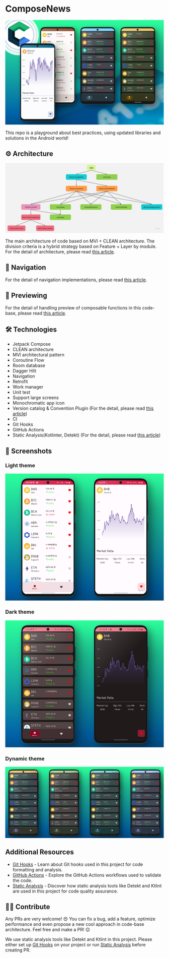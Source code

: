 # ComposeNews

![](asset/header.jpeg)

This repo is a playground about best practices, using updated libraries and solutions in the Android world!

## ⚙️ Architecture

![Architecture diagram](asset/arch.jpg)

The main architecture of code based on MVI + CLEAN architecture. The division criteria is a hybrid strategy based on Feature + Layer by module.
For the detail of architecture, please read [this article](https://medium.com/@kaaveh/migrate-from-mvvm-to-mvi-f938c27c214f).

## 🚦 Navigation

For the detail of navigation implementations, please read [this article](https://proandroiddev.com/all-about-navigation-in-the-jetpack-compose-based-production-code-base-902706b8466d).

## 📱 Previewing

For the detail of handling preview of composable functions in this code-base, please read [this article](https://proandroiddev.com/an-introduction-about-preview-in-jetpack-compose-b72a96daac35).

## 🛠 Technologies

- Jetpack Compose
- CLEAN architecture
- MVI architectural pattern
- Coroutine Flow
- Room database
- Dagger Hilt
- Navigation
- Retrofit
- Work manager
- Unit test
- Support large screens
- Monochromatic app icon
- Version catalog & Convention Plugin (For the detail, please read [this article](https://proandroiddev.com/mastering-android-dependency-management-b94205595f6b))
- CI
- Git Hooks
- GitHub Actions
- Static Analysis(Kotlinter, Detekt) (For the detail, please read [this article](https://blog.kotlin-academy.com/detekt-gradle-configuration-guide-d6d2301b823a))

## 📸 Screenshots

### Light theme

![](asset/light_mode.jpg)

### Dark theme

![](asset/dark_mode.jpg)

### Dynamic theme

![](asset/IMG_2459.jpeg)

## Additional Resources

- [Git Hooks](documentation/GitHooks.md) - Learn about Git hooks used in this project for code formatting and analysis.
- [GitHub Actions](documentation/GitHubActions.md) - Explore the GitHub Actions workflows used to validate the code.
- [Static Analysis](documentation/StaticAnalysis.md) - Discover how static analysis tools like Detekt and Ktlint are used in this project for code quality assurance.

## 🤝🏻 Contribute

Any PRs are very welcome! 😍 You can fix a bug, add a feature, optimize performance and even propose a new cool approach in code-base architecture. Feel free and make a PR! 😌

We use static analysis tools like Detekt and Ktlint in this project. Please either set up [Git Hooks](documentation/GitHooks.md) on your project or run [Static Analysis](documentation/StaticAnalysis.md) before creating PR.
